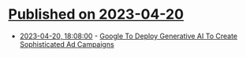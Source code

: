 # [Published on 2023-04-20](index.md)

* [2023-04-20, 18:08:00](https://tech.slashdot.org/story/23/04/20/189203/google-to-deploy-generative-ai-to-create-sophisticated-ad-campaigns?utm_source=rss1.0mainlinkanon&utm_medium=feed) - [Google To Deploy Generative AI To Create Sophisticated Ad Campaigns](https://tech.slashdot.org/story/23/04/20/189203/google-to-deploy-generative-ai-to-create-sophisticated-ad-campaigns?utm_source=rss1.0mainlinkanon&utm_medium=feed)
